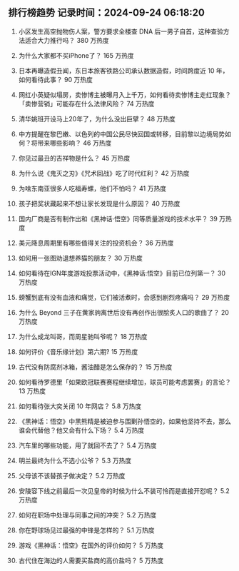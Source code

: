 
## 排行榜趋势 记录时间：2024-09-24 06:18:20
  
  1. 小区发生高空抛物伤人案，警方要求全楼查 DNA 后一男子自首，这种查验方法适合大力推行吗？ 380 万热度
    
  2. 为什么大家都不买iPhone了？ 165 万热度
    
  3. 日本再曝造假丑闻，东日本旅客铁路公司承认数据造假，时间跨度近 10 年，如何看待此事？ 90 万热度
    
  4. 网红小英疑似塌房，卖惨博主被曝月入上千万，如何看待卖惨博主走红现象？「卖惨营销」可能存在什么法律风险？ 74 万热度
    
  5. 清华姚班开设马上20年了，为什么没出巨擘？ 48 万热度
    
  6. 中方提醒在黎巴嫩、以色列的中国公民尽快回国或转移，目前黎以边境局势如何？将带来哪些影响？ 46 万热度
    
  7. 你见过最丑的吉祥物是什么？ 45 万热度
    
  8. 为什么说《鬼灭之刃》《咒术回战》吃了时代红利？ 42 万热度
    
  9. 为啥东南亚很多人吃福寿螺，他们不怕吗？ 41 万热度
    
  10. 孩子把奖状藏起来不想让家长发现是什么原因？ 40 万热度
    
  11. 国内厂商是否有制作出和《黑神话·悟空》同等质量游戏的技术水平？ 39 万热度
    
  12. 美元降息周期里有哪些值得关注的投资机会？ 36 万热度
    
  13. 如何用一张图劝退想养猫的朋友？ 30 万热度
    
  14. 如何看待在IGN年度游戏投票活动中，《黑神话:悟空》目前已位列第一？ 30 万热度
    
  15. 螃蟹到底有没有血液和痛觉，它们被活煮时，会感到剧烈疼痛吗？ 29 万热度
    
  16. 为什么 Beyond 三子在黄家驹离世后没有再创作出很脍炙人口的歌曲了？ 20 万热度
    
  17. 为什么成龙叫哥，而周星驰叫爷呢？ 18 万热度
    
  18. 如何评价《音乐缘计划》第六期? 15 万热度
    
  19. 古代没有防腐剂冰箱，酱油醋是怎么保存的？ 15 万热度
    
  20. 如何看待罗德里「如果欧冠联赛赛程继续增加，球员可能考虑罢赛」的言论？ 13 万热度
    
  21. 如何看待张大奕关闭 10 年网店？ 5.8 万热度
    
  22. 《黑神话：悟空》中黑熊精是被迫参与围剿孙悟空的，如果他坚持不去，那么谁会代替他？他又会有什么下场？ 5.4 万热度
    
  23. 汽车里的哪些功能，用了就回不去了？ 5.4 万热度
    
  24. 明兰最终为什么不选小公爷？ 5.3 万热度
    
  25. 父母该不该替孩子做决定？ 5.2 万热度
    
  26. 安陵容下线之前最后一次见皇帝的时候为什么不装可怜而是直接开怼呢？ 5.2 万热度
    
  27. 如何在职场中处理与同事之间的冲突？ 5.2 万热度
    
  28. 你在野球场见过最强的中锋是怎样的？ 5.1 万热度
    
  29. 游戏《黑神话：悟空》在国外的评价如何？ 5 万热度
    
  30. 古代住在海边的人需要买盐商的高价盐吗？ 5 万热度
    